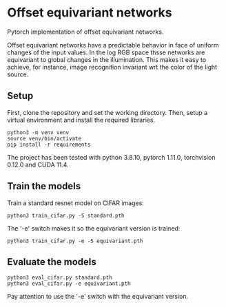 # Offset equivariant networks

Pytorch implementation of offset equivariant networks.

Offset equivariant networks have a predictable behavior in face of uniform changes of the input values.
In the log RGB space thsse networks are equivariant to global changes in the illumination.
This makes it easy to achieve, for instance, image recognition invariant wrt the color of the light source.

## Setup

First, clone the repository and set the working directory.
Then, setup a virtual environment and install the required libraries.

```
python3 -m venv venv
source venv/bin/activate
pip install -r requirements
```

The project has been tested with python 3.8.10, pytorch 1.11.0, torchvision 0.12.0 and CUDA 11.4.


## Train the models

Train a standard resnet model on CIFAR images:
```
python3 train_cifar.py -S standard.pth
```

The '-e' switch makes it so the equivariant version is trained:
```
python3 train_cifar.py -e -S equivariant.pth
```

## Evaluate the models

```
python3 eval_cifar.py standard.pth
python3 eval_cifar.py -e equivariant.pth
```
Pay attention to use the '-e' switch with the equivariant version.
